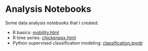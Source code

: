 # Analysis Notebooks

Some data analysis notebooks that I created:
- R basics: [mobility.html](rmd/mobility.html)
- R time series: [chickenpox.html](rmd/chickenpox.html)
- Python supervised classification modeling: [classification.ipynb](ipynb/classification.ipynb)
